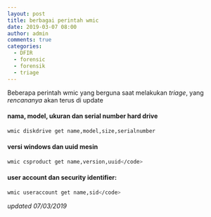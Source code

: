 ```yaml
---
layout: post
title: berbagai perintah wmic
date: 2019-03-07 08:00
author: admin
comments: true
categories:
  - DFIR
  - forensic
  - forensik
  - triage
---
```

Beberapa perintah wmic yang berguna saat melakukan *triage*, yang *rencananya* akan terus di update
<!--more-->
#### nama, model, ukuran dan serial number hard drive
```bash
wmic diskdrive get name,model,size,serialnumber
```
#### versi windows dan uuid mesin
```bash
wmic csproduct get name,version,uuid</code>
```
#### user account dan security identifier:
```bash
wmic useraccount get name,sid</code>
```
*updated 07/03/2019*
